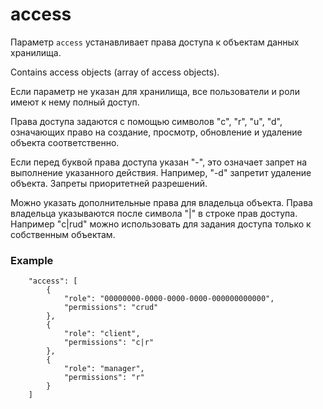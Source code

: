 # access

Параметр `access` устанавливает права доступа к объектам данных хранилища.

Contains access objects (array of access objects).

Если параметр не указан для хранилища, все пользователи и роли имеют к нему полный доступ.

Права доступа задаются с помощью символов "c", "r", "u", "d", означающих право на создание, просмотр, обновление и удаление объекта соответственно.

Если перед буквой права доступа указан "-", это означает запрет на выполнение указанного действия. Например, "-d" запретит удаление объекта. Запреты приоритетней разрешений.

Можно указать дополнительные права для владельца объекта. Права владельца указываются после символа "|" в строке прав доступа. Например "c|rud" можно использовать для задания доступа только к собственным объектам.

### Example

```
    "access": [
        {
            "role": "00000000-0000-0000-0000-000000000000",
            "permissions": "crud"
        },
        {
            "role": "client",
            "permissions": "c|r"
        },
        {
            "role": "manager",
            "permissions": "r"
        }
    ]
```
